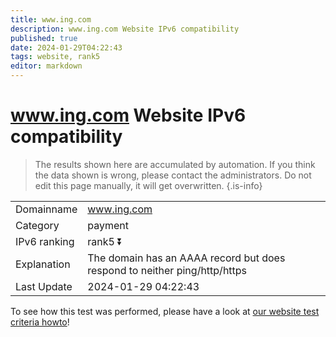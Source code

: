 ```yaml
---
title: www.ing.com
description: www.ing.com Website IPv6 compatibility
published: true
date: 2024-01-29T04:22:43
tags: website, rank5
editor: markdown
---
```


# www.ing.com Website IPv6 compatibility

> The results shown here are accumulated by automation. If you think the data shown is wrong, please contact the administrators. 
> Do not edit this page manually, it will get overwritten.
{.is-info}


|   |   |
| - | - |
| Domainname | www.ing.com
| Category | payment |
| IPv6 ranking | rank5 :arrow_double_down: |
| Explanation | The domain has an AAAA record but does respond to neither ping/http/https |
| Last Update | 2024-01-29 04:22:43 |

To see how this test was performed, please have a look at [our website test criteria howto](/howto/testcriteria/website)!

